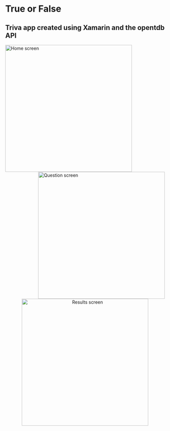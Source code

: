 # True or False
## Triva app created using Xamarin and the opentdb API

<img src="https://i.imgur.com/pL6hkrB.png" align="left" alt="Home screen" width="400">
<img src="https://i.imgur.com/NWclyar.png" align="right" alt="Question screen" width="400">
<p align="center"><img src="https://i.imgur.com/1SOcLKl.png" alt="Results screen" width="400"></p>